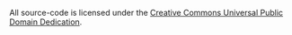 All source-code is licensed under the [Creative Commons Universal Public Domain
Dedication](https://creativecommons.org/publicdomain/zero/1.0/).
